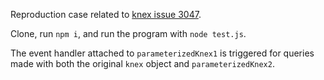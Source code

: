 Reproduction case related to [knex issue 3047](https://github.com/tgriesser/knex/issues/3047).

Clone, run `npm i`, and run the program with `node test.js`.

The event handler attached to `parameterizedKnex1` is triggered for queries made with both the original `knex` object and `parameterizedKnex2`.
